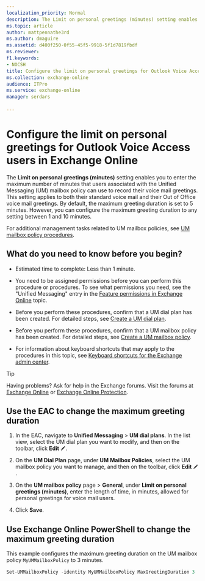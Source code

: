 ```yaml
---
localization_priority: Normal
description: The Limit on personal greetings (minutes) setting enables you to enter the maximum number of minutes that users associated with the Unified Messaging (UM) mailbox policy can use to record their voice mail greetings. This setting applies to both their standard voice mail and their Out of Office voice mail greetings. By default, the maximum greeting duration is set to 5 minutes. However, you can configure the maximum greeting duration to any setting between 1 and 10 minutes.
ms.topic: article
author: mattpennathe3rd
ms.author: dmaguire
ms.assetid: d400f250-0f55-45f5-9918-5f1d7819fbdf
ms.reviewer: 
f1.keywords:
- NOCSH
title: Configure the limit on personal greetings for Outlook Voice Access users in Exchange Online
ms.collection: exchange-online
audience: ITPro
ms.service: exchange-online
manager: serdars

---
```


# Configure the limit on personal greetings for Outlook Voice Access users in Exchange Online

The **Limit on personal greetings (minutes)** setting enables you to enter the maximum number of minutes that users associated with the Unified Messaging (UM) mailbox policy can use to record their voice mail greetings. This setting applies to both their standard voice mail and their Out of Office voice mail greetings. By default, the maximum greeting duration is set to 5 minutes. However, you can configure the maximum greeting duration to any setting between 1 and 10 minutes.

For additional management tasks related to UM mailbox policies, see [UM mailbox policy procedures](../../voice-mail-unified-messaging/set-up-voice-mail/um-mailbox-policy-procedures.md).

## What do you need to know before you begin?

- Estimated time to complete: Less than 1 minute.

- You need to be assigned permissions before you can perform this procedure or procedures. To see what permissions you need, see the "Unified Messaging" entry in the [Feature permissions in Exchange Online](../../permissions-exo/feature-permissions.md) topic.

- Before you perform these procedures, confirm that a UM dial plan has been created. For detailed steps, see [Create a UM dial plan](../../voice-mail-unified-messaging/connect-voice-mail-system/create-um-dial-plan.md).

- Before you perform these procedures, confirm that a UM mailbox policy has been created. For detailed steps, see [Create a UM mailbox policy](../../voice-mail-unified-messaging/set-up-voice-mail/create-um-mailbox-policy.md).

- For information about keyboard shortcuts that may apply to the procedures in this topic, see [Keyboard shortcuts for the Exchange admin center](../../accessibility/keyboard-shortcuts-in-admin-center.md).

> [!TIP]
> Having problems? Ask for help in the Exchange forums. Visit the forums at [Exchange Online](https://go.microsoft.com/fwlink/p/?linkId=267542) or [Exchange Online Protection](https://go.microsoft.com/fwlink/p/?linkId=285351).

## Use the EAC to change the maximum greeting duration

1. In the EAC, navigate to **Unified Messaging** \> **UM dial plans**. In the list view, select the UM dial plan you want to modify, and then on the toolbar, click **Edit** ![Edit icon](../../media/ITPro_EAC_EditIcon.gif).

2. On the **UM Dial Plan** page, under **UM Mailbox Policies**, select the UM mailbox policy you want to manage, and then on the toolbar, click **Edit** ![Edit icon](../../media/ITPro_EAC_EditIcon.gif).

3. On the **UM mailbox policy** page \> **General**, under **Limit on personal greetings (minutes)**, enter the length of time, in minutes, allowed for personal greetings for voice mail users.

4. Click **Save**.

## Use Exchange Online PowerShell to change the maximum greeting duration

This example configures the maximum greeting duration on the UM mailbox policy `MyUMMailboxPolicy` to 3 minutes.

```PowerShell
Set-UMMailboxPolicy -identity MyUMMailboxPolicy MaxGreetingDuration 3
```
